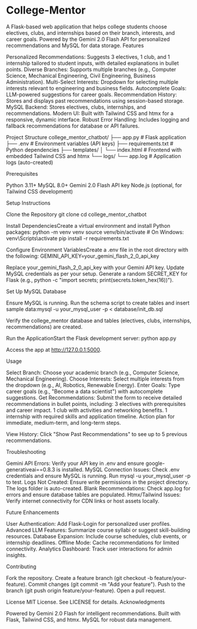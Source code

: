 # College-Mentor
A Flask-based web application that helps college students choose electives, clubs, and internships based on their branch, interests, and career goals. Powered by the Gemini 2.0 Flash API for personalized recommendations and MySQL for data storage.
Features

Personalized Recommendations: Suggests 3 electives, 1 club, and 1 internship tailored to student inputs, with detailed explanations in bullet points.
Diverse Branches: Supports multiple branches (e.g., Computer Science, Mechanical Engineering, Civil Engineering, Business Administration).
Multi-Select Interests: Dropdown for selecting multiple interests relevant to engineering and business fields.
Autocomplete Goals: LLM-powered suggestions for career goals.
Recommendation History: Stores and displays past recommendations using session-based storage.
MySQL Backend: Stores electives, clubs, internships, and recommendations.
Modern UI: Built with Tailwind CSS and htmx for a responsive, dynamic interface.
Robust Error Handling: Includes logging and fallback recommendations for database or API failures.

Project Structure
college_mentor_chatbot/
├── app.py                  # Flask application
├── .env                    # Environment variables (API keys)
├── requirements.txt        # Python dependencies
├── templates/
│   └── index.html          # Frontend with embedded Tailwind CSS and htmx
└── logs/
    └── app.log             # Application logs (auto-created)

Prerequisites

Python 3.11+
MySQL 8.0+
Gemini 2.0 Flash API key
Node.js (optional, for Tailwind CSS development)

Setup Instructions

Clone the Repository
git clone <repository-url>
cd college_mentor_chatbot


Install DependenciesCreate a virtual environment and install Python packages:
python -m venv venv
source venv/bin/activate  # On Windows: venv\Scripts\activate
pip install -r requirements.txt


Configure Environment VariablesCreate a .env file in the root directory with the following:
GEMINI_API_KEY=your_gemini_flash_2_0_api_key


Replace your_gemini_flash_2_0_api_key with your Gemini API key.
Update MySQL credentials as per your setup.
Generate a random SECRET_KEY for Flask (e.g., python -c "import secrets; print(secrets.token_hex(16))").


Set Up MySQL Database

Ensure MySQL is running.
Run the schema script to create tables and insert sample data:mysql -u your_mysql_user -p < database/init_db.sql


Verify the college_mentor database and tables (electives, clubs, internships, recommendations) are created.


Run the ApplicationStart the Flask development server:
python app.py

Access the app at http://127.0.0.1:5000.


Usage

Select Branch: Choose your academic branch (e.g., Computer Science, Mechanical Engineering).
Choose Interests: Select multiple interests from the dropdown (e.g., AI, Robotics, Renewable Energy).
Enter Goals: Type career goals (e.g., "Become a data scientist") with autocomplete suggestions.
Get Recommendations: Submit the form to receive detailed recommendations in bullet points, including:
3 electives with prerequisites and career impact.
1 club with activities and networking benefits.
1 internship with required skills and application timeline.
Action plan for immediate, medium-term, and long-term steps.


View History: Click "Show Past Recommendations" to see up to 5 previous recommendations.

Troubleshooting

Gemini API Errors: Verify your API key in .env and ensure google-generativeai==0.8.3 is installed.
MySQL Connection Issues: Check .env credentials and ensure MySQL is running. Run mysql -u your_mysql_user -p to test.
Logs Not Created: Ensure write permissions in the project directory. The logs folder is auto-created.
Blank Recommendations: Check app.log for errors and ensure database tables are populated.
Htmx/Tailwind Issues: Verify internet connectivity for CDN links or host assets locally.

Future Enhancements

User Authentication: Add Flask-Login for personalized user profiles.
Advanced LLM Features: Summarize course syllabi or suggest skill-building resources.
Database Expansion: Include course schedules, club events, or internship deadlines.
Offline Mode: Cache recommendations for limited connectivity.
Analytics Dashboard: Track user interactions for admin insights.

Contributing

Fork the repository.
Create a feature branch (git checkout -b feature/your-feature).
Commit changes (git commit -m "Add your feature").
Push to the branch (git push origin feature/your-feature).
Open a pull request.

License
MIT License. See LICENSE for details.
Acknowledgments

Powered by Gemini 2.0 Flash for intelligent recommendations.
Built with Flask, Tailwind CSS, and htmx.
MySQL for robust data management.

